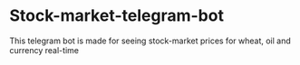 # Stock-market-telegram-bot
This telegram bot is made for seeing stock-market prices for wheat, oil and currency real-time 
